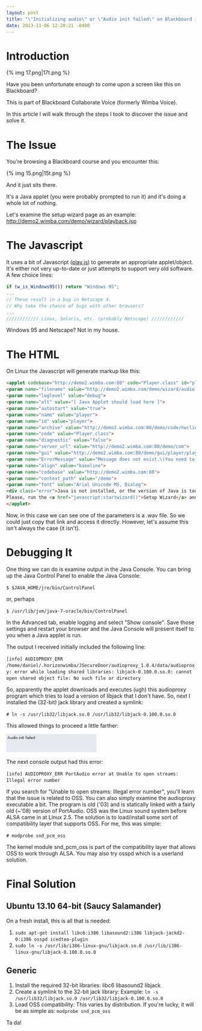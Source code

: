 ```yaml
---
layout: post
title: "\"Initializing audio\" or \"Audio init failed\" on Blackboard in Linux"
date: 2013-11-06 12:20:21 -0400
---
```


Introduction
============

{% img 17.png|17t.png %}

Have you been unfortunate enough to come upon a screen like this on Blackboard?

This is part of Blackboard Collaborate Voice (formerly Wimba Voice).

In this article I will walk through the steps I took to discover the issue and solve it.


The Issue
=========

You're browsing a Blackboard course and you encounter this:

{% img 15.png|15t.png %}

And it just sits there.

It's a Java applet (you were probably prompted to run it) and it's doing a whole lot of nothing.

Let's examine the setup wizard page as an example: <http://demo2.wimba.com/demo/wizard/playback.jsp>

The Javascript
==============

It uses a bit of Javascript ([play.js](http://demo2.wimba.com/demo/ve/play.js)) to generate an appropriate applet/object. It's either not very up-to-date or just attempts to support very old software. A few choice lines:

```javascript
if (w_is_Windows95()) return "Windows 95";
...
// These result in a bug in Netscape 4.
// Why take the chance of bugs with other browsers?
...
//////////// Linux, Solaris, etc. (probably Netscape) ////////////
```

Windows 95 and Netscape? Not in my house.

The HTML
========

On Linux the Javascript will generate markup like this:

```html
<applet codebase="http://demo2.wimba.com:80" code="Player.class" id="player" name="player" archive="http://demo2.wimba.com:80/demo/code/hwclients.jar" height="48" align="bottom" width="240">
<param name="filename" value="http://demo2.wimba.com/demo/wizard/audio.wav">
<param name="loglevel" value="debug">
<param name="alt" value="[ Java Applet should load here ]">
<param name="autostart" value="true">
<param name="name" value="player">
<param name="id" value="player">
<param name="archive" value="http://demo2.wimba.com:80/demo/code/hwclients.jar">
<param name="code" value="Player.class">
<param name="diagnostic" value="false">
<param name="server_url" value="http://demo2.wimba.com:80/demo/com">
<param name="gui" value="http://demo2.wimba.com:80/demo/gui/player/player.zip">
<param name="ErrorMessage" value="Message does not exist.\(You need to be online\to play this message)">
<param name="align" value="baseline">
<param name="codebase" value="http://demo2.wimba.com:80">
<param name="context_path" value="/demo">
<param name="font" value="Arial Unicode MS, Dialog">
<div class="error">Java is not installed, or the version of Java is too old.
Please, run the <a href="javascript:startwizard()">Setup Wizard</a> and  select to install Java when prompted.</div>
</applet>
```

Now, in this case we can see one of the parameters is a .wav file. So we could just copy that link and access it directly.
However, let's assume this isn't always the case (it isn't).

Debugging It
============

One thing we can do is examine output in the Java Console. You can bring up the Java Control Panel to enable the Java Console:

`$ $JAVA_HOME/jre/bin/ControlPanel`

or, perhaps

`$ /usr/lib/jvm/java-7-oracle/bin/ControlPanel`

In the Advanced tab, enable logging and select "Show console". Save those settings and restart your browser and the Java Console will present itself to you when a Java applet is run.

The output I received initially included the following line:

`[info] AUDIOPROXY_ERR /home/daniel/.horizonwimba/JSecureDoor/audioproxy_1.0.4/data/audioproxy: error while loading shared libraries: libjack-0.100.0.so.0: cannot open shared object file: No such file or directory`

So, apparently the applet downloads and executes (ugh) this audioproxy program which tries to load a version of libjack that I don't have. So, next I installed the (32-bit) jack library and created a symlink:

`# ln -s /usr/lib32/libjack.so.0 /usr/lib32/libjack-0.100.0.so.0`

This allowed things to proceed a little farther:


![](/assets/images/16.png)

The next console output had this error:

`[info] AUDIOPROXY_ERR PortAudio error at Unable to open streams: Illegal error number`

If you search for "Unable to open streams: Illegal error number", you'll learn that the issue is related to OSS.
You can also simply examine the audioproxy executable a bit.
The program is old ('03) and is statically linked with a fairly old (~'08) version of PortAudio.
OSS was the Linux sound system before ALSA came in at Linux 2.5.
The solution is to load/install some sort of compatibility layer that supports OSS.
For me, this was simple:

`# modprobe snd_pcm_oss`

The kernel module snd\_pcm\_oss is part of the compatibility layer that allows OSS to work through ALSA.
You may also try osspd which is a userland solution.

Final Solution
==============

Ubuntu 13.10 64-bit (Saucy Salamander)
--------------------------------------

On a fresh install, this is all that is needed:

1.  `sudo apt-get install libc6:i386 libasound2:i386 libjack-jackd2-0:i386 osspd icedtea-plugin`
2.  `sudo ln -s /usr/lib/i386-linux-gnu/libjack.so.0 /usr/lib/i386-linux-gnu/libjack-0.100.0.so.0`

Generic
-------

1.  Install the required 32-bit libraries: libc6 libasound2 libjack
2.  Create a symlink to the 32-bit jack library:
    Example: `ln -s /usr/lib32/libjack.so.0 /usr/lib32/libjack-0.100.0.so.0`
3.  Load OSS compatibility:
    This varies by distribution.
    If you're lucky, it will be as simple as: `modprobe snd_pcm_oss`

Ta da!
